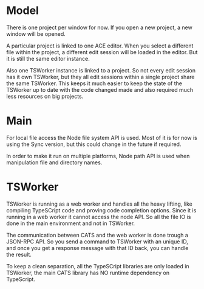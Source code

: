 
Model
=======
There is one project per window for now. If you open a new project, a new window will be opened. 

A particular project is linked to one ACE editor. When you select a different file within the project, a different edit session will be loaded in the editor. But it is still the same editor instance.

Also one TSWorker instance is linked to a project. So not every edit session has it own TSWorker, but they all edit sessions within a single project share the same TSWorker. This keeps it much easier to keep the state of the TSWorker up to date with the code changed made and also required much less resources on big projects.


Main
====

For local file access the Node file system API is used. Most of it is for now is using the Sync version, but this could change in the future if required.

In order to make it run on multiple platforms, Node path API is used when manipulation file and directory names. 


TSWorker
========

TSWorker is running as a web worker and handles all the heavy lifting, like compiling TypeSCript code and proving code completion options. Since it is running in a web worker it cannot access the node API. So all the file IO is done in the main environment and not in TSWorker.

The communication between CATS and the web worker is done trough a JSON-RPC API. So you send a command to TSWorker with an unique ID, and once you get a response message with that ID back, you can handle the result.

To keep a clean separation, all the TypeSCript libraries are only loaded in TSWorker, the main CATS library has NO runtime dependency on TypeScript.


